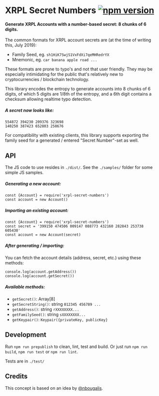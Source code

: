 # XRPL Secret Numbers [![npm version](https://badge.fury.io/js/xrpl-secret-numbers.svg)](https://www.npmjs.com/xrpl-secret-numbers)

#### Generate XRPL Accounts with a number-based secret: 8 chunks of 6 digits.

The common formats for XRPL account secrets are (at the time of writing this, July 2019):

- Family Seed, eg. `sh1HiK7SwjS1VxFdXi7qeMHRedrYX`
- Mnemonic, eg. `car banana apple road ...`

These formats are prone to typo's and not that user friendly. They may be especially intimidating for the public that's relatively new to cryptocurrencies / blockchain technology.

This library encodes the entropy to generate accounts into 8 chunks of 6 digits, of which 5 digits are 1/8th of the entropy, and a 6th digit contains a checksum allowing realtime typo detection.

##### A secret now looks like:

```
554872 394230 209376 323698
140250 387423 652803 258676
```

For compatibility with existing clients, this library supports exporting the family seed for a generated / entered "Secret Number"-set as well.

## API

The JS code to use resides in `./dist/`. See the `./samples/` folder for some simple JS samples.

##### Generating a new account:

```
const {Account} = require('xrpl-secret-numbers')
const account = new Account()
```

##### Importing an existing account:

```
const {Account} = require('xrpl-secret-numbers')
const secret = '399150 474506 009147 088773 432160 282843 253738 605430'
const account = new Account(secret)
```

##### After generating / importing:

You can fetch the account details (address, secret, etc.) using these methods:

```
console.log(account.getAddress())
console.log(account.getSecret())
```

##### Available methods:

- `getSecret()`: Array<string>[8]
- `getSecretString()`: string `012345 456789 ...`
- `getAddress()`: string `rXXXXXXXX...`
- `getFamilySeed()`: string `sXXXXXXXX...`
- `getKeypair()`: `Keypair({privateKey, publicKey}`

## Development

Run `npm run prepublish` to clean, lint, test and build. Or just run `npm run build`, `npm run test` or `npm run lint`. 

Tests are in `./test/`

## Credits

This concept is based on an idea by [@nbougalis](https://github.com/nbougalis).